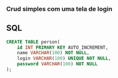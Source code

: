 ### Crud simples com uma tela de login 

## SQL

```sql
CREATE TABLE person(
    id INT PRIMARY KEY AUTO_INCREMENT,
    name VARCHAR(100) NOT NULL,
    login VARCHAR(100) UNIQUE NOT NULL,
    password VARCHAR(100) NOT NULL
);
```
